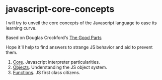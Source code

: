 # javascript-core-concepts

I will try to unveil the core concepts of the Javascript language to ease its learning curve.

Based on Douglas Crockford's [The Good Parts](http://shop.oreilly.com/product/9780596517748.do)

Hope it'll help to find answers to strange JS behavior and aid to prevent them.

1. [Core](https://github.com/MindCookin/javascript-core-concepts/tree/master/core). Javascript interpreter particularities.
2. [Objects](https://github.com/MindCookin/javascript-core-concepts/tree/master/objects). Understanding the JS object system.
3. [Functions](https://github.com/MindCookin/javascript-core-concepts/tree/master/functions). JS first class citizens.
